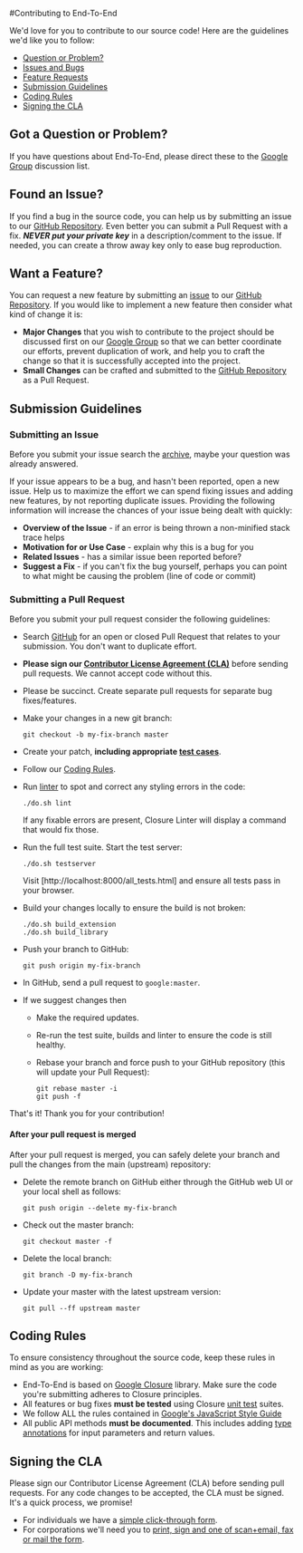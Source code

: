 #Contributing to End-To-End

We'd love for you to contribute to our source code! Here are the guidelines we'd like you to follow:

 - [Question or Problem?](#question)
 - [Issues and Bugs](#issue)
 - [Feature Requests](#feature)
 - [Submission Guidelines](#submit)
 - [Coding Rules](#rules)
 - [Signing the CLA](#cla)

## <a name="question"></a> Got a Question or Problem?

If you have questions about End-To-End, please direct these to the [Google Group][groups]
discussion list.

## <a name="issue"></a> Found an Issue?
If you find a bug in the source code, you can help us by
submitting an issue to our [GitHub Repository][github]. Even better you can submit a Pull Request
with a fix. ***NEVER put your private key*** in a description/comment to the issue. If needed, you can create a throw away key only to ease bug reproduction.

## <a name="feature"></a> Want a Feature?
You can request a new feature by submitting an [issue][issues] to our [GitHub Repository][github].  If you
would like to implement a new feature then consider what kind of change it is:

* **Major Changes** that you wish to contribute to the project should be discussed first on our
[Google Group][groups] so that we can better coordinate our efforts, prevent
duplication of work, and help you to craft the change so that it is successfully accepted into the
project.
* **Small Changes** can be crafted and submitted to the [GitHub Repository][github] as a Pull Request.

## <a name="submit"></a> Submission Guidelines

### Submitting an Issue
Before you submit your issue search the [archive][issues], maybe your question was already answered.

If your issue appears to be a bug, and hasn't been reported, open a new issue.
Help us to maximize the effort we can spend fixing issues and adding new
features, by not reporting duplicate issues.  Providing the following information will increase the
chances of your issue being dealt with quickly:

* **Overview of the Issue** - if an error is being thrown a non-minified stack trace helps
* **Motivation for or Use Case** - explain why this is a bug for you
* **Related Issues** - has a similar issue been reported before?
* **Suggest a Fix** - if you can't fix the bug yourself, perhaps you can point to what might be
  causing the problem (line of code or commit)

### Submitting a Pull Request
Before you submit your pull request consider the following guidelines:

* Search [GitHub](https://github.com/google/end-to-end/pulls) for an open or closed Pull Request
  that relates to your submission. You don't want to duplicate effort.
* **Please sign our [Contributor License Agreement (CLA)](#cla)** before sending pull
  requests. We cannot accept code without this.
* Please be succinct. Create separate pull requests for separate bug fixes/features.
* Make your changes in a new git branch:

     ```shell
     git checkout -b my-fix-branch master
     ```

* Create your patch, **including appropriate [test cases][closure-testing]**.
* Follow our [Coding Rules](#rules).
* Run [linter] to spot and correct any styling errors in the code:

    ```shell
    ./do.sh lint
    ```
  If any fixable errors are present, Closure Linter will display a command that would fix those.

* Run the full test suite. Start the test server:

    ```shell
    ./do.sh testserver
    ```
  Visit [http://localhost:8000/all_tests.html] and ensure all tests pass in your browser.

* Build your changes locally to ensure the build is not broken:

    ```shell
    ./do.sh build_extension
    ./do.sh build_library
    ```

* Push your branch to GitHub:

    ```shell
    git push origin my-fix-branch
    ```

* In GitHub, send a pull request to `google:master`.
* If we suggest changes then
  * Make the required updates.
  * Re-run the test suite, builds and linter to ensure the code is still healthy.
  * Rebase your branch and force push to your GitHub repository (this will update your Pull Request):

    ```shell
    git rebase master -i
    git push -f
    ```

That's it! Thank you for your contribution!

#### After your pull request is merged

After your pull request is merged, you can safely delete your branch and pull the changes
from the main (upstream) repository:

* Delete the remote branch on GitHub either through the GitHub web UI or your local shell as follows:

    ```shell
    git push origin --delete my-fix-branch
    ```

* Check out the master branch:

    ```shell
    git checkout master -f
    ```

* Delete the local branch:

    ```shell
    git branch -D my-fix-branch
    ```

* Update your master with the latest upstream version:

    ```shell
    git pull --ff upstream master
    ```

## <a name="rules"></a> Coding Rules
To ensure consistency throughout the source code, keep these rules in mind as you are working:

* End-To-End is based on [Google Closure][closure] library. Make sure the code you're submitting adheres to Closure principles.
* All features or bug fixes **must be tested** using Closure [unit test][closure-testing] suites.
* We follow ALL the rules contained in
  [Google's JavaScript Style Guide][js-style-guide]
* All public API methods **must be documented**. This includes adding [type annotations](http://google-styleguide.googlecode.com/svn/trunk/javascriptguide.xml?showone=JavaScript_Types#JavaScript_Types) for input parameters and return values.

## <a name="cla"></a> Signing the CLA

Please sign our Contributor License Agreement (CLA) before sending pull requests. For any code
changes to be accepted, the CLA must be signed. It's a quick process, we promise!

* For individuals we have a [simple click-through form][individual-cla].
* For corporations we'll need you to
  [print, sign and one of scan+email, fax or mail the form][corporate-cla].

[closure]: https://developers.google.com/closure/library/
[closure-testing]: http://docs.closure-library.googlecode.com/git/namespace_goog_testing.html
[corporate-cla]: http://code.google.com/legal/corporate-cla-v1.0.html
[github]: https://github.com/google/end-to-end
[groups]: http://groups.google.com/group/e2e-discuss
[individual-cla]: http://code.google.com/legal/individual-cla-v1.0.html
[issues]: https://github.com/google/end-to-end/issues
[js-style-guide]: http://google-styleguide.googlecode.com/svn/trunk/javascriptguide.xml
[linter]: https://developers.google.com/closure/utilities/
